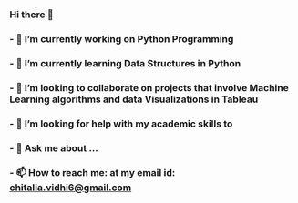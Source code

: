 ### Hi there 👋
### - 🔭 I’m currently working on Python Programming
### - 🌱 I’m currently learning Data Structures in Python
### - 👯 I’m looking to collaborate on projects that involve Machine Learning algorithms and data Visualizations in Tableau
### - 🤔 I’m looking for help with my academic skills to 
### - 💬 Ask me about ...
### - 📫 How to reach me: at my email id: chitalia.vidhi6@gmail.com

<!--
**vids18/vids18** is a ✨ _special_ ✨ repository because its `README.md` (this file) appears on your GitHub profile.

Here are some ideas to get you started:

- 🔭 I’m currently working on Python Programming
- 🌱 I’m currently learning Data Structures in Python
- 👯 I’m looking to collaborate on projects that involve Machine Learning algorithms and data Visualizations in Tableau
- 🤔 I’m looking for help with ...
- 💬 Ask me about ...
- 📫 How to reach me: at my email id: chitalia.vidhi6@gmail.com
- 😄 Pronouns: ...
- ⚡ Fun fact: ...
-->
